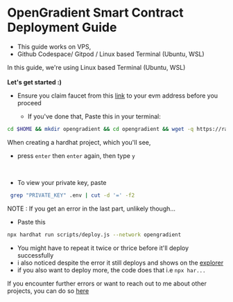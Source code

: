# OpenGradient Smart Contract Deployment Guide

- This guide works on VPS,  
- Github Codespace/ Gitpod / Linux based Terminal (Ubuntu, WSL)

In this guide, we're using Linux based Terminal (Ubuntu, WSL) <br/>
<br/>
**Let's get started :)** 

- Ensure you claim faucet from this [link](http://18.218.115.248:8080/) to your evm  address before you proceed
  
  - If you've done that, Paste this in your terminal:
    
```bash
cd $HOME && mkdir opengradient && cd opengradient && wget -q https://raw.githubusercontent.com/WillzyDollarrzz/OpenGradient-DevNet/refs/heads/main/opengradient.sh && chmod +x opengradient.sh && ./opengradient.sh
```
When creating a hardhat project, which you'll see,
- press `enter` then `enter` again, then type `y`
<br/>

- To view your private key, paste

```bash
 grep "PRIVATE_KEY" .env | cut -d '=' -f2

```

NOTE : If you get an error in the last part, unlikely though...

- Paste this
 ```bash
 npx hardhat run scripts/deploy.js --network opengradient
```
- You might have to repeat it twice or thrice before it'll deploy successfully 
- i also noticed despite the error it still deploys and shows on the [explorer](http://3.145.62.2/)
- if you also want to deploy more, the code does that i.e `npx har...`
 
If you encounter further errors or want to reach out to me about other projects, you can do so [here](https://x.com/willzydollarrzz)


